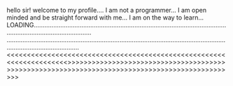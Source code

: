 hello sir! welcome to my profile....
I am not a programmer...
I am open minded and be straight forward with me...
I am on the way to learn...
LOADING.............................................................................................................................................................
.....................................................................................................................................................................
<<<<<<<<<<<<<<<<<<<<<<<<<<<<<<<<<<<<<<<<<<<<<<<<<<<<<<<<<<<<<<<<<<<<<>>>>>>>>>>>>>>>>>>>>>>>>>>>>>>>>>>>>>>>>>>>>>>>>>>>>>>>>>>>>>>>>>>>>>>>>>>>>>>>>>>>>>>>>>>>>>>>>
